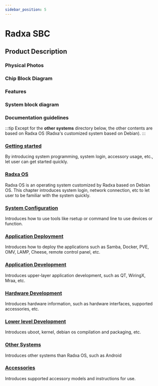 ```yaml
---
sidebar_position: 5
---
```


# Radxa SBC

<!-- SBC Product Model -->

## Product Description

### Physical Photos

### Chip Block Diagram

### Features

### System block diagram

### Documentation guidelines

:::tip
Except for the **other systems** directory below, the other contents are based on Radxa OS (Radxa's customized system based on Debian).
:::

### [Getting started](/template/sbc/getting-started)

By introducing system programming, system login, accessory usage, etc., let user can get started quickly.

### [Radxa OS](/template/sbc/radxa-os)

Radxa OS is an operating system customized by Radxa based on Debian OS.
This chapter introduces system login, network connection, etc to let user to be familiar with the system quickly.

### [System Configuration](/template/sbc/os-config)

Introduces how to use tools like rsetup or command line to use devices or function.

### [Application Deployment](/template/sbc/apps-deployment)

Introduces how to deploy the applications such as Samba, Docker, PVE, OMV, LAMP, Cheese, remote control panel, etc.

### [Application Development](/template/sbc/app-development)

Introduces upper-layer application development, such as QT, WiringX, Mraa, etc.

### [Hardware Development](/template/sbc/hardware-design)

Introduces hardware information, such as hardware interfaces, supported accessories, etc.

### [Lower level Development](/template/sbc/low-level-dev)

Introduces uboot, kernel, debian os compilation and packaging, etc.

### [Other Systems](/template/sbc/other-os)

Introduces other systems than Radxa OS, such as Android

### [Accessories](/template/sbc/accessories)

Introduces supported accessory models and instructions for use.
